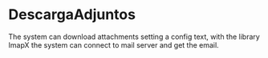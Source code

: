 # DescargaAdjuntos
The system can download attachments setting a config text, with the library ImapX the system can connect to mail server and get the email.
